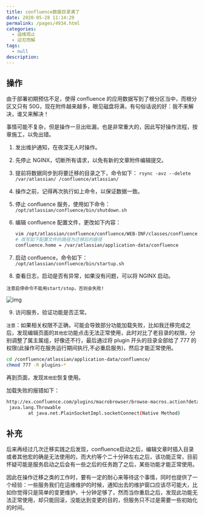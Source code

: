 ```yaml
---
title: confluence数据目录满了
date: 2020-05-28 11:14:29
permalink: /pages/4934.html
categories:
  - 运维观止
  - 迎刃而解
tags:
  - null
description:
---
```


## 操作

由于部署初期预估不足，使得 confluence 的应用数据写到了根分区当中，而根分区又只有 50G，现在附件越来越多，眼见磁盘将满，有句俗话说的好：我不来解决，谁又来解决！


事情可能不复杂，但是操作一旦出纰漏，也是非常重大的，因此写好操作流程，按章施工，以免出错。



1. 发出维护通知，在夜深无人时操作。

2. 先停止 NGINX，切断所有请求，以免有新的文章附件编辑提交。

3. 提前将数据同步到将要迁移的目录之下，命令如下：
   `rsync -avz --delete /var/atlassian/ /confluence/atlassian/`

4. 操作之前，记得再次执行如上命令，以保证数据一致。

5. 停止 confluence 服务，使用如下命令：
   `/opt/atlassian/confluence/bin/shutdown.sh`

6. 编辑 confluence 配置文件，更改如下内容：

   ```sh
   vim /opt/atlassian/confluence/confluence/WEB-INF/classes/confluence-init.properties
   # 改写如下配置文件的路径为迁移后的路径
   confluence.home = /var/atlassian/application-data/confluence
   ```

7. 启动 confluence，命令如下：
   `/opt/atlassian/confluence/bin/startup.sh`

8. 查看日志，启动是否有异常，如果没有问题，可以将 NGINX 启动。


`注意启停命令不能用start/stop，否则会失败!`


![img](http://t.eryajf.net/imgs/2021/09/6ef7c2de8232eb57.jpg)





9. 访问服务，验证功能是否正常。



`注意`：如果相关权限不正确，可能会导致部分功能加载失败，比如我迁移完成之后，发现编辑页面的`其他宏`功能点击无法正常使用，此时对比了老目录的权限，分别调整了属主属组，好像还不行，最后通过将 plugin 开头的目录全部给了 777 的权限(此操作可在服务运行期间执行,不必重启服务)，然后才能正常使用。



```sh
cd /confluence/atlassian/application-data/confluence/
chmod 777 -R plugins-*
```



再到页面，发现`其他宏`恢复使用。



加载失败的报错如下：



```sh
http://ex.confluence.com/plugins/macrobrowser/browse-macros.action?detailed=false¯oMetadataClientCacheKey=1589232968441] and may be stuck (configured threshold for this StuckThreadDetectionValve is [60] seconds). There is/are [15] thread(s) in total that are monitored by this Valve and may be stuck.
 java.lang.Throwable
        at java.net.PlainSocketImpl.socketConnect(Native Method)
```

## 补充

后来再经过几次迁移实践之后发现，confluence启动之后，编辑文章时插入目录或者其他宏的确是无法使用的，而大约等个二十分钟左右之后，该功能正常，目前怀疑可能是服务启动之后会有一些之后的任务跑了之后，某些功能才能正常使用。

因此在操作迁移之类的工作时，要有一定的耐心来等待这个事情，同时也提供了一个经验：一些服务我们在运维维护的时候，通知出去的维护窗口应该尽可能大，比如你觉得只是简单的变更维护，十分钟足够了，然而当你重启之后，发现此功能无法正常使用，却只能回滚，没能达到变更的目的，但服务只不过是需要一些初始化的时间。